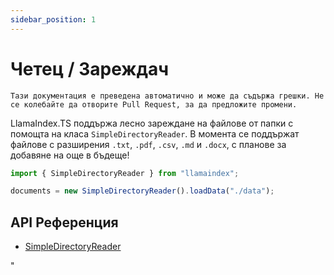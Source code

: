 ```yaml
---
sidebar_position: 1
---
```


# Четец / Зареждач

`Тази документация е преведена автоматично и може да съдържа грешки. Не се колебайте да отворите Pull Request, за да предложите промени.`

LlamaIndex.TS поддържа лесно зареждане на файлове от папки с помощта на класа `SimpleDirectoryReader`. В момента се поддържат файлове с разширения `.txt`, `.pdf`, `.csv`, `.md` и `.docx`, с планове за добавяне на още в бъдеще!

```typescript
import { SimpleDirectoryReader } from "llamaindex";

documents = new SimpleDirectoryReader().loadData("./data");
```

## API Референция

- [SimpleDirectoryReader](../../api/classes/SimpleDirectoryReader.md)

"

